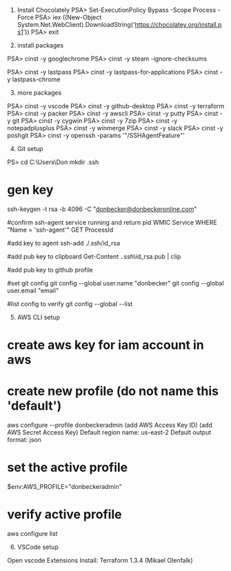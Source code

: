 1. Install Chocolately
PSA> Set-ExecutionPolicy Bypass -Scope Process -Force
PSA> iex ((New-Object System.Net.WebClient).DownloadString('https://chocolatey.org/install.ps1'))
PSA> exit

2. install packages

PSA> cinst -y googlechrome
PSA> cinst -y steam -ignore-checksums


PSA> cinst -y lastpass
PSA> cinst -y lastpass-for-applications
PSA> cinst -y lastpass-chrome


3. more packages

PSA> cinst -y vscode
PSA> cinst -y github-desktop
PSA> cinst -y terraform
PSA> cinst -y packer
PSA> cinst -y awscli
PSA> cinst -y putty
PSA> cinst -y git
PSA> cinst -y cygwin
PSA> cinst -y 7zip
PSA> cinst -y notepadplusplus
PSA> cinst -y winmerge
PSA> cinst -y slack
PSA> cinst -y poshgit
PSA> cinst -y openssh -params '"/SSHAgentFeature"'


4. Git setup

PS> 
cd C:\Users\Don
mkdir .ssh

# gen key
ssh-keygen -t rsa -b 4096 -C "donbecker@donbeckeronline.com"

#confirm ssh-agent service running and return pid
WMIC Service WHERE "Name = 'ssh-agent'" GET ProcessId

#add key to agent
ssh-add ./.ssh/id_rsa

#add pub key to clipboard
Get-Content .\.ssh\id_rsa.pub | clip

#add pub key to github profile

#set git config 
git config --global user.name "donbecker"
git config --global user.email "email"

#list config to verify 
git config --global --list


5. AWS CLI setup

# create aws key for iam account in aws

# create new profile (do not name this 'default')
aws configure --profile donbeckeradmin
(add AWS Access Key ID)
(add AWS Secret Access Key)
Default region name: us-east-2
Default output format: json

# set the active profile 
$env:AWS_PROFILE="donbeckeradmin"

# verify active profile
aws configure list


6. VSCode setup

Open vscode
Extensions
Install: 
Terraform 1.3.4 (Mikael Olenfalk)